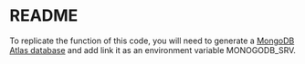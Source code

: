 README
======

To replicate the function of this code, you will need to generate a [MongoDB Atlas database](https://www.mongodb.com) and add link it as an environment variable MONOGODB_SRV.